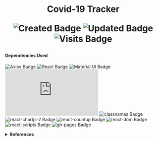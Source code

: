 
 <h1 align="center"> Covid-19 Tracker 

 

 ![Created Badge](https://badges.pufler.dev/created/sumaiyakawsar/COVID_19_Tracker?&style=plastic&color=black&labelColor=1AEE0B) ![Updated Badge](https://badges.pufler.dev/updated/sumaiyakawsar/COVID_19_Tracker?&style=plastic&color=black&labelColor=0004FF) ![Visits Badge](https://badges.pufler.dev/visits/sumaiyakawsar/COVID_19_Tracker?&style=plastic&color=black&labelColor=BF3F41)

</h1>

#### Dependencies Used
![Axios Badge](https://img.shields.io/npm/v/axios?style=flat&label=axios&labelColor=white) ![React Badge](https://img.shields.io/npm/v/react?style=flat&label=react&labelColor=white)  ![Material UI Badge](https://img.shields.io/npm/v/@material-ui/core?style=flat&label=@material-ui/core&labelColor=white) ![Chart.js Badge](https://img.shields.io/npm/v/chart.js?style=flat&label=chart.js&labelColor=white) ![classnames Badge](https://img.shields.io/npm/v/classnames?style=flat&label=classnames&labelColor=white) ![react-chartjs-2 Badge](https://img.shields.io/npm/v/react-chartjs-2?style=flat&label=react-chartjs-2&labelColor=white) ![react-countup Badge](https://img.shields.io/npm/v/react-countup?style=flat&label=react-countup&labelColor=white) ![react-dom Badge](https://img.shields.io/npm/v/react-dom?style=flat&label=react-dom&labelColor=white) ![react-scripts Badge](https://img.shields.io/npm/v/react-scripts?style=flat&label=react-scripts&labelColor=white) ![gh-pages Badge](https://img.shields.io/npm/v/gh-pages?style=flat&label=gh-pages&labelColor=white)



<details>
<summary><b>References</b></summary>

| Name                        | Repository Link                |
| ----------------------------| ---------------------------    |
| _Profile Badges_            | https://www.shields.io/        |
| _Years & Repos Counter_     | https://pufler.dev/git-badges/ |

</details>
